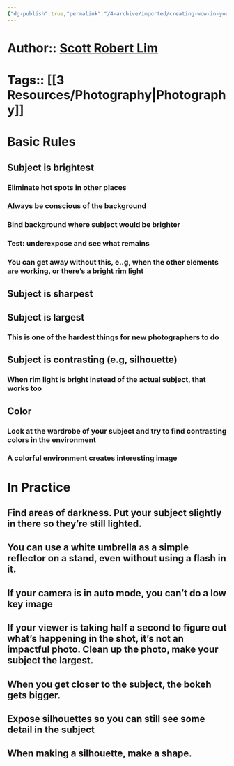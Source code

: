 ```yaml
---
{"dg-publish":true,"permalink":"/4-archive/imported/creating-wow-in-your-photos/","dgPassFrontmatter":true}
---
```




# Author:: [Scott Robert Lim](Scott%20Robert-Lim.md)


# Tags:: [[3 Resources/Photography\|Photography]]


# Basic Rules


## Subject is brightest


### Eliminate hot spots in other places


### Always be conscious of the background


### Bind background where subject would be brighter


### Test: underexpose and see what remains


### You can get away without this, e..g, when the other elements are working, or there’s a bright rim light


## Subject is sharpest


## Subject is largest


### This is one of the hardest things for new photographers to do


## Subject is contrasting (e.g, silhouette)


### When rim light is bright instead of the actual subject, that works too


## Color


### Look at the wardrobe of your subject and try to find contrasting colors in the environment


### A colorful environment creates interesting image


# In Practice


## Find areas of darkness. Put your subject slightly in there so they’re still lighted.


## You can use a white umbrella as a simple reflector on a stand, even without using a flash in it.


## If your camera is in auto mode, you can’t do a low key image


## If your viewer is taking half a second to figure out what’s happening in the shot, it’s not an impactful photo. Clean up the photo, make your subject the largest.


## When you get closer to the subject, the bokeh gets bigger.


## Expose silhouettes so you can still see some detail in the subject


## When making a silhouette, make a <span class="underline"><span class="underline">shape</span></span>.

